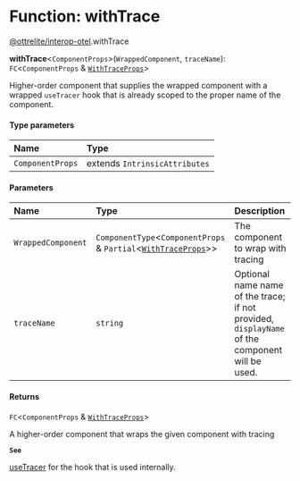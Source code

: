 # Function: withTrace

[@ottrelite/interop-otel](../modules/ottrelite_interop_otel.md).withTrace

**withTrace**\<`ComponentProps`\>(`WrappedComponent`, `traceName`): `FC`\<`ComponentProps` & [`WithTraceProps`](../types/ottrelite_interop_otel.WithTraceProps.md)\>

Higher-order component that supplies the wrapped component with
a wrapped `useTracer` hook that is already scoped to the proper name of the component.

#### Type parameters

| Name | Type |
| :------ | :------ |
| `ComponentProps` | extends `IntrinsicAttributes` |

#### Parameters

| Name | Type | Description |
| :------ | :------ | :------ |
| `WrappedComponent` | `ComponentType`\<`ComponentProps` & `Partial`\<[`WithTraceProps`](../types/ottrelite_interop_otel.WithTraceProps.md)\>\> | The component to wrap with tracing |
| `traceName` | `string` | Optional name name of the trace; if not provided, `displayName` of the component will be used. |

#### Returns

`FC`\<`ComponentProps` & [`WithTraceProps`](../types/ottrelite_interop_otel.WithTraceProps.md)\>

A higher-order component that wraps the given component with tracing

**`See`**

[useTracer](./ottrelite_interop_otel.useTracer.md) for the hook that is used internally.
